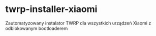 # twrp-installer-xiaomi

Zautomatyzowany instalator TWRP dla wszystkich urządzeń Xiaomi z odblokowanym bootloaderem

